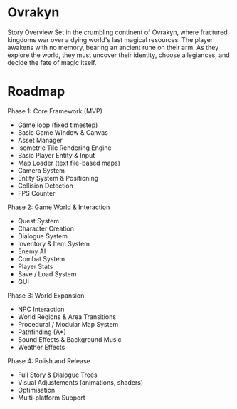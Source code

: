 # Ovrakyn

Story Overview
Set in the crumbling continent of Ovrakyn, where fractured kingdoms war over a dying world's last magical resources. The player awakens with no memory, bearing an ancient rune on their arm. As they explore the world, they must uncover their identity, choose allegiances, and decide the fate of magic itself.

# Roadmap

Phase 1: Core Framework (MVP)

- Game loop (fixed timestep)
- Basic Game Window & Canvas
- Asset Manager
- Isometric Tile Rendering Engine
- Basic Player Entity & Input
- Map Loader (text file-based maps)
- Camera System
- Entity System & Positioning
- Collision Detection
- FPS Counter

Phase 2: Game World & Interaction

- Quest System
- Character Creation
- Dialogue System
- Inventory & Item System
- Enemy AI
- Combat System
- Player Stats
- Save / Load System
- GUI

Phase 3: World Expansion

- NPC Interaction
- World Regions & Area Transitions
- Procedural / Modular Map System
- Pathfinding (A*)
- Sound Effects & Background Music
- Weather Effects

Phase 4: Polish and Release

- Full Story & Dialogue Trees
- Visual Adjustements (animations, shaders)
- Optimisation
- Multi-platform Support
